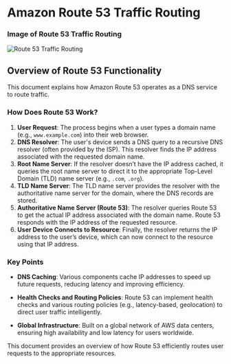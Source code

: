# Amazon Route 53 Traffic Routing

### Image of Route 53 Traffic Routing

![Route 53 Traffic Routing](https://disaster-recovery.workshop.aws/images/how-route-53-routes-traffic.png)

## Overview of Route 53 Functionality

This document explains how Amazon Route 53 operates as a DNS service to route traffic. 

### How Does Route 53 Work?

1. **User Request**: The process begins when a user types a domain name (e.g., `www.example.com`) into their web browser.
2. **DNS Resolver**: The user's device sends a DNS query to a recursive DNS resolver (often provided by the ISP). This resolver finds the IP address associated with the requested domain name.
3. **Root Name Server**: If the resolver doesn’t have the IP address cached, it queries the root name server to direct it to the appropriate Top-Level Domain (TLD) name server (e.g., `.com`, `.org`).
4. **TLD Name Server**: The TLD name server provides the resolver with the authoritative name server for the domain, where the DNS records are stored.
5. **Authoritative Name Server (Route 53)**: The resolver queries Route 53 to get the actual IP address associated with the domain name. Route 53 responds with the IP address of the requested resource.
6. **User Device Connects to Resource**: Finally, the resolver returns the IP address to the user’s device, which can now connect to the resource using that IP address.

### Key Points

- **DNS Caching**: Various components cache IP addresses to speed up future requests, reducing latency and improving efficiency.
  
- **Health Checks and Routing Policies**: Route 53 can implement health checks and various routing policies (e.g., latency-based, geolocation) to direct user traffic intelligently.

- **Global Infrastructure**: Built on a global network of AWS data centers, ensuring high availability and low latency for users worldwide.

This document provides an overview of how Route 53 efficiently routes user requests to the appropriate resources.
